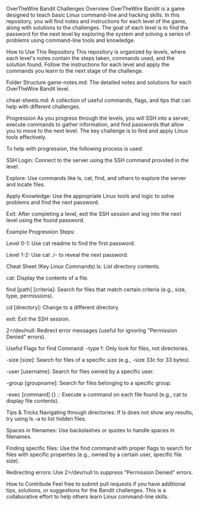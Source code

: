 OverTheWire Bandit Challenges
Overview
OverTheWire Bandit is a game designed to teach basic Linux command-line and hacking skills. In this repository, you will find notes and instructions for each level of the game, along with solutions to the challenges. The goal of each level is to find the password for the next level by exploring the system and solving a series of problems using command-line tools and knowledge.

How to Use This Repository
This repository is organized by levels, where each level's notes contain the steps taken, commands used, and the solution found. Follow the instructions for each level and apply the commands you learn to the next stage of the challenge.

Folder Structure
game-notes.md: The detailed notes and solutions for each OverTheWire Bandit level.

cheat-sheets.md: A collection of useful commands, flags, and tips that can help with different challenges.

Progression
As you progress through the levels, you will SSH into a server, execute commands to gather information, and find passwords that allow you to move to the next level. The key challenge is to find and apply Linux tools effectively.

To help with progression, the following process is used:

SSH Login: Connect to the server using the SSH command provided in the level.

Explore: Use commands like ls, cat, find, and others to explore the server and locate files.

Apply Knowledge: Use the appropriate Linux tools and logic to solve problems and find the next password.

Exit: After completing a level, exit the SSH session and log into the next level using the found password.

Example Progression Steps:

Level 0-1: Use cat readme to find the first password.

Level 1-2: Use cat ./- to reveal the next password.

Cheat Sheet (Key Linux Commands)
ls: List directory contents.

cat: Display the contents of a file.

find [path] [criteria]: Search for files that match certain criteria (e.g., size, type, permissions).

cd [directory]: Change to a different directory.

exit: Exit the SSH session.

2>/dev/null: Redirect error messages (useful for ignoring "Permission Denied" errors).

Useful Flags for find Command:
-type f: Only look for files, not directories.

-size [size]: Search for files of a specific size (e.g., -size 33c for 33 bytes).

-user [username]: Search for files owned by a specific user.

-group [groupname]: Search for files belonging to a specific group.

-exec [command] {} \;: Execute a command on each file found (e.g., cat to display file contents).

Tips & Tricks
Navigating through directories: If ls does not show any results, try using ls -a to list hidden files.

Spaces in filenames: Use backslashes or quotes to handle spaces in filenames.

Finding specific files: Use the find command with proper flags to search for files with specific properties (e.g., owned by a certain user, specific file size).

Redirecting errors: Use 2>/dev/null to suppress "Permission Denied" errors.

How to Contribute
Feel free to submit pull requests if you have additional tips, solutions, or suggestions for the Bandit challenges. This is a collaborative effort to help others learn Linux command-line skills.

